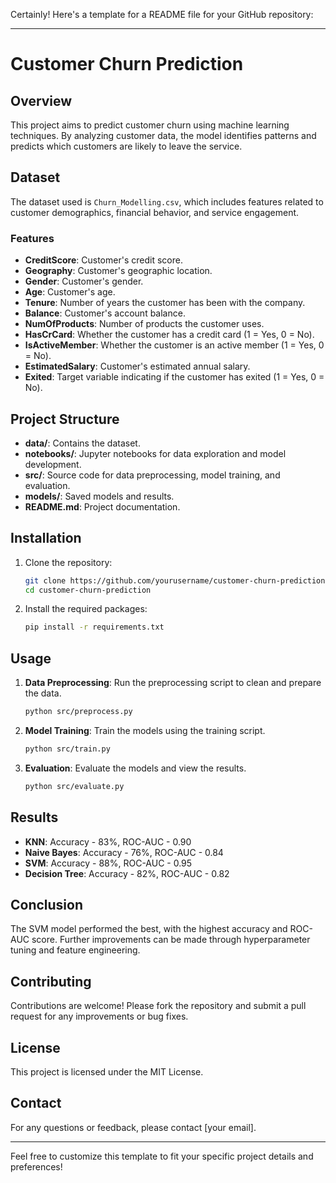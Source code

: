Certainly! Here's a template for a README file for your GitHub repository:

---

# Customer Churn Prediction

## Overview

This project aims to predict customer churn using machine learning techniques. By analyzing customer data, the model identifies patterns and predicts which customers are likely to leave the service.

## Dataset

The dataset used is `Churn_Modelling.csv`, which includes features related to customer demographics, financial behavior, and service engagement.

### Features

- **CreditScore**: Customer's credit score.
- **Geography**: Customer's geographic location.
- **Gender**: Customer's gender.
- **Age**: Customer's age.
- **Tenure**: Number of years the customer has been with the company.
- **Balance**: Customer's account balance.
- **NumOfProducts**: Number of products the customer uses.
- **HasCrCard**: Whether the customer has a credit card (1 = Yes, 0 = No).
- **IsActiveMember**: Whether the customer is an active member (1 = Yes, 0 = No).
- **EstimatedSalary**: Customer's estimated annual salary.
- **Exited**: Target variable indicating if the customer has exited (1 = Yes, 0 = No).

## Project Structure

- **data/**: Contains the dataset.
- **notebooks/**: Jupyter notebooks for data exploration and model development.
- **src/**: Source code for data preprocessing, model training, and evaluation.
- **models/**: Saved models and results.
- **README.md**: Project documentation.

## Installation

1. Clone the repository:
   ```bash
   git clone https://github.com/yourusername/customer-churn-prediction.git
   cd customer-churn-prediction
   ```

2. Install the required packages:
   ```bash
   pip install -r requirements.txt
   ```

## Usage

1. **Data Preprocessing**: Run the preprocessing script to clean and prepare the data.
   ```bash
   python src/preprocess.py
   ```

2. **Model Training**: Train the models using the training script.
   ```bash
   python src/train.py
   ```

3. **Evaluation**: Evaluate the models and view the results.
   ```bash
   python src/evaluate.py
   ```

## Results

- **KNN**: Accuracy - 83%, ROC-AUC - 0.90
- **Naive Bayes**: Accuracy - 76%, ROC-AUC - 0.84
- **SVM**: Accuracy - 88%, ROC-AUC - 0.95
- **Decision Tree**: Accuracy - 82%, ROC-AUC - 0.82

## Conclusion

The SVM model performed the best, with the highest accuracy and ROC-AUC score. Further improvements can be made through hyperparameter tuning and feature engineering.

## Contributing

Contributions are welcome! Please fork the repository and submit a pull request for any improvements or bug fixes.

## License

This project is licensed under the MIT License.

## Contact

For any questions or feedback, please contact [your email].

---

Feel free to customize this template to fit your specific project details and preferences!
